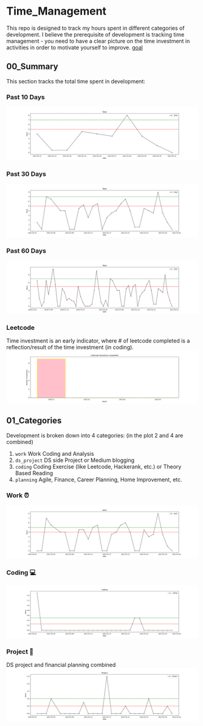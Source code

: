 # Time_Management
This repo is designed to track my hours spent in different categories of development. I believe the prerequisite of development is tracking time management - you need to have a clear picture on the time investment in activities in order to motivate yourself to improve. [goal](https://github.com/krystinli/Inner_Space/blob/master/Timeline/2021-01-17_%E2%80%9C%E6%BC%94%E5%91%98%E2%80%9D%E7%9A%84%E8%AF%9E%E7%94%9F.md#%E7%AC%AC%E4%B8%80%E6%AD%A513%E6%9C%88)

## 00_Summary
This section tracks the total time spent in development: 

### Past 10 Days
![total](https://github.com/krystinli/Time_Management/blob/main/img/Total_10days.png)

### Past 30 Days
![total](https://github.com/krystinli/Time_Management/blob/main/img/Total_30days.png)

### Past 60 Days
![total](https://github.com/krystinli/Time_Management/blob/main/img/Total_60days.png)

### Leetcode
Time investment is an early indicator, where # of leetcode completed is a reflection/result of the time investment (in coding).
![leetcode](https://github.com/krystinli/Time_Management/blob/main/img/leetcode.png)


## 01_Categories
Development is broken down into 4 categories: (in the plot 2 and 4 are combined)
1. `work` Work Coding and Analysis
2. `ds_project` DS side Project or Medium blogging
3. `coding` Coding Exercise (like Leetcode, Hackerank, etc.) or Theory Based Reading
4. `planning` Agile, Finance, Career Planning, Home Improvement, etc.  

### Work :alarm_clock:
![work](https://github.com/krystinli/Time_Management/blob/main/img/work.png)

### Coding :computer:
![coding](https://github.com/krystinli/Time_Management/blob/main/img/coding.png)

### Project :pencil:
DS project and financial planning combined
![planning](https://github.com/krystinli/Time_Management/blob/main/img/project.png)
